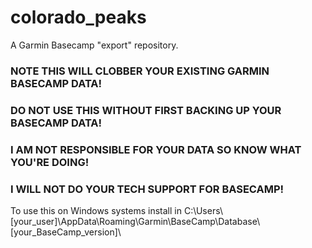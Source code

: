 # colorado_peaks
A Garmin Basecamp "export" repository.

### NOTE THIS WILL CLOBBER YOUR EXISTING GARMIN BASECAMP DATA! ###
### DO NOT USE THIS WITHOUT FIRST BACKING UP YOUR BASECAMP DATA! ###
### I AM NOT RESPONSIBLE FOR YOUR DATA SO KNOW WHAT YOU'RE DOING! ###
### I WILL NOT DO YOUR TECH SUPPORT FOR BASECAMP! ###

To use this on Windows systems install in C:\Users\\[your_user]\AppData\Roaming\Garmin\BaseCamp\Database\\[your_BaseCamp_version]\
